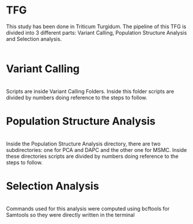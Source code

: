 # TFG
This study has been done in Triticum Turgidum. The pipeline of this TFG is divided into 3 different parts: Variant Calling,  Population Structure Analysis and Selection analysis. 
<br>
<br> 
<h1> Variant Calling </h1>
<br> 
Scripts are inside Variant Calling Folders. Inside this folder scripts are divided by numbers doing reference to the steps to follow. 
<br>
<h1> Population Structure Analysis </h1>
<br> 
Inside the Population Structure Analysis directory, there are two subdirectories: one for PCA and DAPC and the other one for MSMC. Inside these directories scripts are divided by numbers doing reference to the steps to follow. 
<br>
<h1>Selection Analysis </h1>
<br>
Commands used for this analysis were computed using bcftools for Samtools so they were directly written in the terminal
